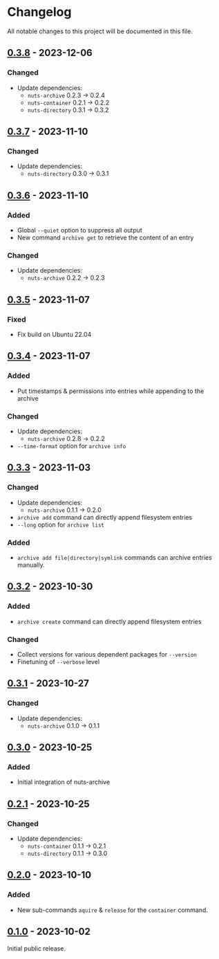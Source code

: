 # Changelog

All notable changes to this project will be documented in this file.

## [0.3.8] - 2023-12-06

### Changed

- Update dependencies:
  * `nuts-archive` 0.2.3 -> 0.2.4
  * `nuts-container` 0.2.1 -> 0.2.2
  * `nuts-directory` 0.3.1 -> 0.3.2

## [0.3.7] - 2023-11-10

### Changed

- Update dependencies:
  * `nuts-directory` 0.3.0 -> 0.3.1

## [0.3.6] - 2023-11-10

### Added

- Global `--quiet` option to suppress all output
- New command `archive get` to retrieve the content of an entry

### Changed

- Update dependencies:
  * `nuts-archive` 0.2.2 -> 0.2.3

## [0.3.5] - 2023-11-07

### Fixed

- Fix build on Ubuntu 22.04

## [0.3.4] - 2023-11-07

### Added

- Put timestamps & permissions into entries while appending to the archive

### Changed

- Update dependencies:
  * `nuts-archive` 0.2.ß -> 0.2.2
- `--time-format` option for `archive info`

## [0.3.3] - 2023-11-03

### Changed

- Update dependencies:
  * `nuts-archive` 0.1.1 -> 0.2.0
- `archive add` command can directly append filesystem entries
- `--long` option for `archive list`

### Added

- `archive add file|directory|symlink` commands can archive entries manually.

## [0.3.2] - 2023-10-30

### Added

- `archive create` command can directly append filesystem entries

### Changed

- Collect versions for various dependent packages for `--version`
- Finetuning of `--verbose` level

## [0.3.1] - 2023-10-27

### Changed

- Update dependencies:
  * `nuts-archive` 0.1.0 -> 0.1.1

## [0.3.0] - 2023-10-25

### Added

- Initial integration of nuts-archive

## [0.2.1] - 2023-10-25

### Changed

- Update dependencies:
  * `nuts-container` 0.1.1 -> 0.2.1
  * `nuts-directory` 0.1.1 -> 0.3.0

## [0.2.0] - 2023-10-10

### Added

- New sub-commands `aquire` & `release` for the `container` command.

## [0.1.0] - 2023-10-02

Initial public release.

[0.1.0]: https://github.com/drobin/nuts-tool/tree/v0.1.0
[0.2.0]: https://github.com/drobin/nuts-tool/tree/v0.2.0
[0.2.1]: https://github.com/drobin/nuts-tool/tree/v0.2.1
[0.3.0]: https://github.com/drobin/nuts-tool/tree/v0.3.0
[0.3.1]: https://github.com/drobin/nuts-tool/tree/v0.3.1
[0.3.2]: https://github.com/drobin/nuts-tool/tree/v0.3.2
[0.3.3]: https://github.com/drobin/nuts-tool/tree/v0.3.3
[0.3.4]: https://github.com/drobin/nuts-tool/tree/v0.3.4
[0.3.5]: https://github.com/drobin/nuts-tool/tree/v0.3.5
[0.3.6]: https://github.com/drobin/nuts-tool/tree/v0.3.6
[0.3.7]: https://github.com/drobin/nuts-tool/tree/v0.3.7
[0.3.8]: https://github.com/drobin/nuts-tool/tree/v0.3.8
